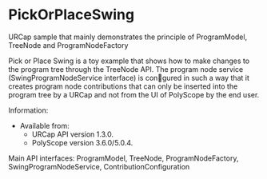 # PickOrPlaceSwing
URCap sample that mainly demonstrates the principle of ProgramModel, TreeNode and ProgramNodeFactory

Pick or Place Swing is a toy example that shows how to make changes to the program tree through the TreeNode API. The program node service (SwingProgramNodeService interface) is congured in such a way that it creates program node contributions that can only be inserted into the program tree by a URCap and not from the UI of PolyScope by the end user.

Information:
* Available from:
  * URCap API version 1.3.0.
  * PolyScope version 3.6.0/5.0.4.

Main API interfaces: ProgramModel, TreeNode, ProgramNodeFactory, SwingProgramNodeService, ContributionConfiguration
